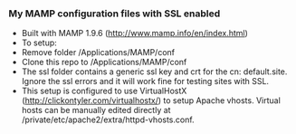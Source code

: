 ### My MAMP configuration files with SSL enabled
* Built with MAMP 1.9.6 (http://www.mamp.info/en/index.html)
* To setup:
 * Remove folder /Applications/MAMP/conf
 * Clone this repo to /Applications/MAMP/conf
* The ssl folder contains a generic ssl key and crt for the cn: default.site. Ignore the ssl errors and it will work fine for testing sites with SSL.
* This setup is configured to use VirtualHostX (http://clickontyler.com/virtualhostx/) to setup Apache vhosts. Virtual hosts can be manually edited directly at /private/etc/apache2/extra/httpd-vhosts.conf.
